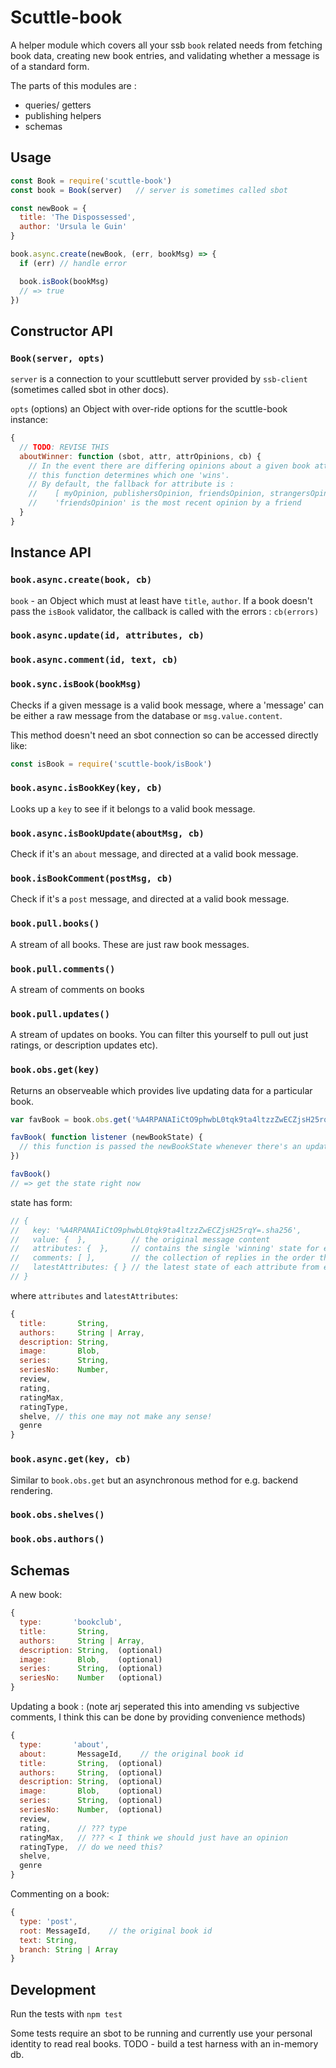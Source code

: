 # Scuttle-book

A helper module which covers all your ssb `book` related needs from fetching book data, creating new book entries, and validating whether a message is of a standard form.

The parts of this modules are : 
- queries/ getters
- publishing helpers 
- schemas

## Usage

```js
const Book = require('scuttle-book')
const book = Book(server)   // server is sometimes called sbot

const newBook = {
  title: 'The Dispossessed',
  author: 'Ursula le Guin'
}

book.async.create(newBook, (err, bookMsg) => {
  if (err) // handle error

  book.isBook(bookMsg)
  // => true
})

```

## Constructor API

### `Book(server, opts)`

`server` is a connection to your scuttlebutt server provided by `ssb-client` (sometimes called sbot in other docs).

`opts` (options) an Object with over-ride options for the scuttle-book instance: 

```js
{
  // TODO: REVISE THIS
  aboutWinner: function (sbot, attr, attrOpinions, cb) {
    // In the event there are differing opinions about a given book attribute, 
    // this function determines which one 'wins'.
    // By default, the fallback for attribute is :
    //    [ myOpinion, publishersOpinion, friendsOpinion, strangersOpinion ] 
    //    'friendsOpinion' is the most recent opinion by a friend
  }
}
```

## Instance API

### `book.async.create(book, cb)`

`book` - an Object which must at least have `title`, `author`. If a book doesn't pass the `isBook` validator, the callback is called with the errors : `cb(errors)`

### `book.async.update(id, attributes, cb)`
### `book.async.comment(id, text, cb)`

### `book.sync.isBook(bookMsg)`

Checks if a given message is a valid book message, where a 'message' can be either a raw message from the database or `msg.value.content`.

This method doesn't need an sbot connection so can be accessed directly like:

```js
const isBook = require('scuttle-book/isBook')
```


### `book.async.isBookKey(key, cb)`

Looks up a `key` to see if it belongs to a valid book message.


### `book.async.isBookUpdate(aboutMsg, cb)`

Check if it's an `about` message, and directed at a valid book message.

### `book.isBookComment(postMsg, cb)`

Check if it's a `post` message, and directed at a valid book message.

### `book.pull.books()`

A stream of all books. These are just raw book messages.

### `book.pull.comments()`

A stream of comments on books

### `book.pull.updates()`

A stream of updates on books. You can filter this yourself to pull out just ratings, or description updates etc).

### `book.obs.get(key)`

Returns an observeable which provides live updating data for a particular book.

```js
var favBook = book.obs.get('%A4RPANAIiCtO9phwbL0tqk9ta4ltzzZwECZjsH25rqY=.sha256"')

favBook( function listener (newBookState) {
  // this function is passed the newBookState whenever there's an update
})

favBook()
// => get the state right now

```

state has form:
```js
// {
//   key: '%A4RPANAIiCtO9phwbL0tqk9ta4ltzzZwECZjsH25rqY=.sha256',
//   value: {  },          // the original message content
//   attributes: {  },     // contains the single 'winning' state for each attr
//   comments: [ ],        // the collection of replies in the order they were published
//   latestAttributes: { } // the latest state of each attribute from each peer
// }
```

where `attributes` and `latestAttributes`:
```js
{
  title:       String,
  authors:     String | Array,
  description: String,
  image:       Blob,
  series:      String,
  seriesNo:    Number,
  review,
  rating,      
  ratingMax,  
  ratingType,
  shelve, // this one may not make any sense!
  genre
}
```

### `book.async.get(key, cb)`

Similar to `book.obs.get` but an asynchronous method for e.g. backend rendering.

### `book.obs.shelves()`

### `book.obs.authors()`



## Schemas

A new book:
```js
{
  type:       'bookclub',
  title:       String,
  authors:     String | Array,
  description: String,  (optional)
  image:       Blob,    (optional)
  series:      String,  (optional)
  seriesNo:    Number   (optional)
}
```

Updating a book :
(note arj seperated this into amending vs subjective comments, I think this can be done by providing convenience methods)
```js
{
  type:       'about',
  about:       MessageId,    // the original book id
  title:       String,  (optional)
  authors:     String,  (optional)
  description: String,  (optional)
  image:       Blob,    (optional)
  series:      String,  (optional)
  seriesNo:    Number,  (optional)
  review,
  rating,      // ??? type
  ratingMax,   // ??? < I think we should just have an opinion
  ratingType,  // do we need this? 
  shelve,
  genre
}
```

Commenting on a book:
```js
{
  type: 'post',
  root: MessageId,    // the original book id
  text: String,
  branch: String | Array
}
```

## Development

Run the tests with `npm test`

Some tests require an sbot to be running and currently use your personal identity to read real books.
TODO - build a test harness with an in-memory db.


